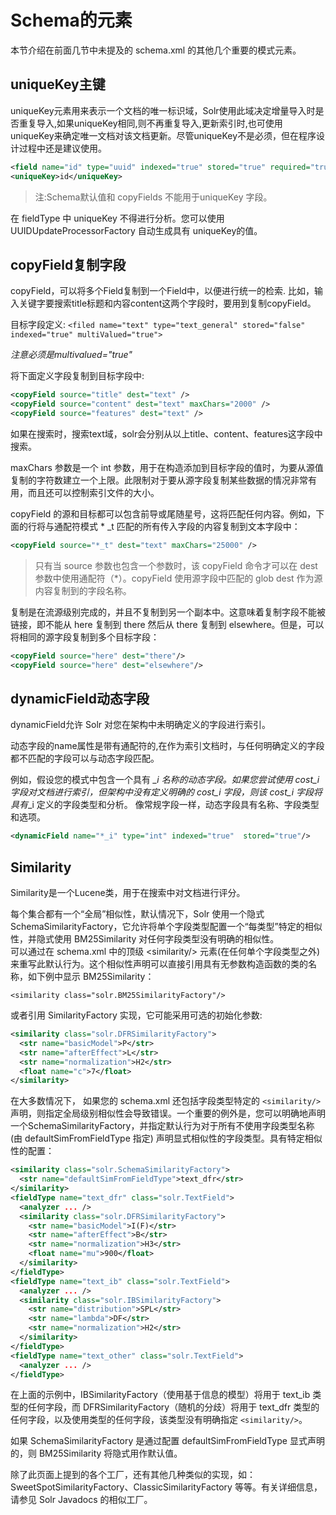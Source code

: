 # Schema的元素

本节介绍在前面几节中未提及的 schema.xml 的其他几个重要的模式元素。

## uniqueKey主键

uniqueKey元素用来表示一个文档的唯一标识域，Solr使用此域决定增量导入时是否重复导入,如果uniqueKey相同,则不再重复导入,更新索引时,也可使用uniqueKey来确定唯一文档对该文档更新。尽管uniqueKey不是必须，但在程序设计过程中还是建议使用。

```xml
<field name="id" type="uuid" indexed="true" stored="true" required="true"/>
<uniqueKey>id</uniqueKey>
```

>注:Schema默认值和 copyFields 不能用于uniqueKey 字段。

在 fieldType 中 uniqueKey 不得进行分析。您可以使用 UUIDUpdateProcessorFactory 自动生成具有 uniqueKey的值。

## copyField复制字段

copyField，可以将多个Field复制到一个Field中，以便进行统一的检索. 比如，输入关键字要搜索title标题和内容content这两个字段时，要用到复制copyField。

目标字段定义:
`<filed name="text" type="text_general" stored="false" indexed="true" multiValued="true">`

*注意必须是multivalued="true"*

将下面定义字段复制到目标字段中:

```xml
<copyField source="title" dest="text" />
<copyField source="content" dest="text" maxChars="2000" />
<copyField source="features" dest="text" />
```

如果在搜索时，搜索text域，solr会分别从以上title、content、features这字段中搜索。

maxChars 参数是一个 int 参数，用于在构造添加到目标字段的值时，为要从源值复制的字符数建立一个上限。此限制对于要从源字段复制某些数据的情况非常有用，而且还可以控制索引文件的大​​小。

copyField 的源和目标都可以包含前导或尾随星号，这将匹配任何内容。例如，下面的行将与通配符模式 * _t 匹配的所有传入字段的内容复制到文本字段中：

```xml
<copyField source="*_t" dest="text" maxChars="25000" />
```

>只有当 source 参数也包含一个参数时，该 copyField 命令才可以在 dest 参数中使用通配符（*）。copyField 使用源字段中匹配的 glob dest 作为源内容复制到的字段名称。

复制是在流源级别完成的，并且不复制到另一个副本中。这意味着复制字段不能被链接，即不能从 here 复制到 there 然后从 there 复制到 elsewhere。但是，可以将相同的源字段复制到多个目标字段：

```xml
<copyField source="here" dest="there"/>
<copyField source="here" dest="elsewhere"/>
```

## dynamicField动态字段

dynamicField允许 Solr 对您在架构中未明确定义的字段进行索引。

动态字段的name属性是带有通配符的,在作为索引文档时，与任何明确定义的字段都不匹配的字段可以与动态字段匹配。

例如，假设您的模式中包含一个具有 *_i 名称的动态字段。如果您尝试使用 cost_i 字段对文档进行索引，但架构中没有定义明确的 cost_i 字段，则该 cost_i 字段将具有*_i 定义的字段类型和分析。
像常规字段一样，动态字段具有名称、字段类型和选项。

```xml
<dynamicField name="*_i" type="int" indexed="true"  stored="true"/>
```

## Similarity

Similarity是一个Lucene类，用于在搜索中对文档进行评分。

每个集合都有一个“全局”相似性，默认情况下，Solr 使用一个隐式 SchemaSimilarityFactory，它允许将单个字段类型配置一个“每类型”特定的相似性，并隐式使用 BM25Similarity 对任何字段类型没有明确的相似性。  
可以通过在 schema.xml 中的顶级 &lt;similarity/&gt; 元素(在任何单个字段类型之外) 来重写此默认行为。这个相似性声明可以直接引用具有无参数构造函数的类的名称，如下例中显示 BM25Similarity：

`<similarity class="solr.BM25SimilarityFactory"/>`

或者引用 SimilarityFactory 实现，它可能采用可选的初始化参数:

```xml
<similarity class="solr.DFRSimilarityFactory">
  <str name="basicModel">P</str>
  <str name="afterEffect">L</str>
  <str name="normalization">H2</str>
  <float name="c">7</float>
</similarity>
```

在大多数情况下， 如果您的 schema.xml 还包括字段类型特定的 `<similarity/>` 声明，则指定全局级别相似性会导致错误。一个重要的例外是，您可以明确地声明一个SchemaSimilarityFactory，并指定默认行为对于所有不使用字段类型名称 (由 defaultSimFromFieldType 指定) 声明显式相似性的字段类型。具有特定相似性的配置：

```xml
<similarity class="solr.SchemaSimilarityFactory">
  <str name="defaultSimFromFieldType">text_dfr</str>
</similarity>
<fieldType name="text_dfr" class="solr.TextField">
  <analyzer ... />
  <similarity class="solr.DFRSimilarityFactory">
    <str name="basicModel">I(F)</str>
    <str name="afterEffect">B</str>
    <str name="normalization">H3</str>
    <float name="mu">900</float>
  </similarity>
</fieldType>
<fieldType name="text_ib" class="solr.TextField">
  <analyzer ... />
  <similarity class="solr.IBSimilarityFactory">
    <str name="distribution">SPL</str>
    <str name="lambda">DF</str>
    <str name="normalization">H2</str>
  </similarity>
</fieldType>
<fieldType name="text_other" class="solr.TextField">
  <analyzer ... />
</fieldType>
```

在上面的示例中，IBSimilarityFactory（使用基于信息的模型）将用于 text_ib 类型的任何字段，而 DFRSimilarityFactory（随机的分歧）将用于 text_dfr 类型的任何字段，以及使用类型的任何字段，该类型没有明确指定 `<similarity/>`。

如果 SchemaSimilarityFactory 是通过配置 defaultSimFromFieldType 显式声明的，则 BM25Similarity 将隐式用作默认值。

除了此页面上提到的各个工厂，还有其他几种类似的实现，如：SweetSpotSimilarityFactory、ClassicSimilarityFactory 等等。有关详细信息，请参见 Solr Javadocs 的相似工厂。
